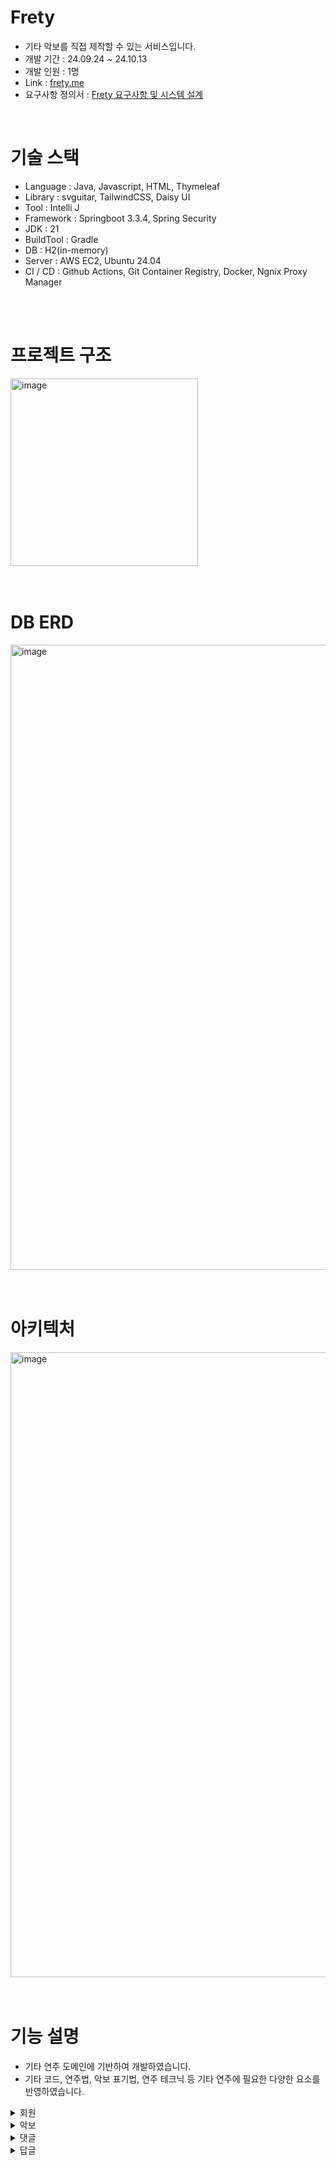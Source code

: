 # Frety
- 기타 악보를 직접 제작할 수 있는 서비스입니다.
- 개발 기간 : 24.09.24 ~ 24.10.13
- 개발 인원 : 1명
- Link : [frety.me](https://www.frety.me)
- 요구사항 정의서 : [Frety 요구사항 및 시스템 설계](https://www.figma.com/slides/v76VeO3DwQggoJY3oJBfVs/Chordric?node-id=1-26&t=IAOItsufOAHjJaXt-1)

<br>

# 기술 스택
- Language : Java, Javascript, HTML, Thymeleaf
- Library : svguitar, TailwindCSS, Daisy UI
- Tool : Intelli J
- Framework : Springboot 3.3.4, Spring Security
- JDK : 21
- BuildTool : Gradle
- DB : H2(in-memory)
- Server : AWS EC2, Ubuntu 24.04
- CI / CD : Github Actions, Git Container Registry, Docker, Ngnix Proxy Manager

<br>
<br>

# 프로젝트 구조
<img width="300" alt="image" src="https://github.com/user-attachments/assets/3686cc17-3851-4bd6-8b9a-4dedeb2c461d">

<br>
<br>
<br>

# DB ERD
<img width="1000" alt="image" src="https://github.com/user-attachments/assets/d90fde8c-fdec-4079-952a-c16531f3c7c5">

<br>
<br>
<br>

# 아키텍처
<img width="1000" alt="image" src="https://github.com/user-attachments/assets/4648fe7a-f11c-4653-bb77-2b13b62f7341">

<br>
<br>
<br>

# 기능 설명
- 기타 연주 도메인에 기반하여 개발하였습니다.
- 기타 코드, 연주법, 악보 표기법, 연주 테크닉 등 기타 연주에 필요한 다양한 요소를 반영하였습니다.

<details>
<summary>회원</summary>
  
- 회원가입
  - '비밀번호'와 '비밀번호 확인'이 일치하는지 체크
  - 이미 가입된 회원인지 체크

- 로그인
  - 회원가입된 회원인지 체크
</details>

<details>
<summary>악보</summary>

- 악보 제작
  - 가수명
  - 제목
  - 카포
  - 주법
  - 가사
    - 한 줄씩 입력 가능 또는 전체 가사 붙혀넣기 입력 가능
    - 가사 입력 후 엔터 시 한 줄의 각 음절을 분리하여 key-value(음절-기타 코드)형식으로 파싱한 후 가사 입력칸 위로 업로드
    - 한 줄씩 삭제 가능
  - 기타 코드 선택기
    - 파싱되어 업로드 된 가사의 각 음절을 클릭하면 기타 코드 선택기 표시
    - 163개의 기타 코드 선택 가능
    - 선택한 코드 삭제(지우기) 가능
    - 기타 코드 클릭(선택) 시 해당 음절 위에 해당 코드 바로 표시

- 악보 전체 조회
  - 최근 등록된 악보
    - 10개씩 악보 데이터 표시
    - 페이지네이션
    - 악보에 달린 댓글 수 표시
  - 인기 악보
    - 10개씩 악보 데이터 표시
    - 페이지네이션
    - 악보에 달린 댓글 수 표시
 
- 악보 상세 조회
  - 악보 정보
    - 가수명
    - 제목
    - 카포
    - 주법
    - 가사 및 코드
    - 코드 다이어그램
    - 악보 제작자
    - 등록일, 수정일
    - 좋아요 버튼 및 개수
  - 댓글
    - 답글
   
- 악보 검색
  - 가수명, 제목, 악보 제작자명으로 검색 가능
    - 10개씩 악보 데이터 표시
    - 페이지네이션
    - 악보에 달린 댓글 수 표시

- 악보 수정
  - 악보 제작자만 수정 가능

- 악보 삭제
  - 악보 제작자만 삭제 가능  
</details>

<details>
<summary>댓글</summary>

- 댓글 작성

- 댓글 수정
  - 댓글 작성자만 수정 가능  

- 댓글 삭제
  - 댓글 작성자만 삭제 가능  
</details>

<details>
<summary>답글</summary>

- 답글 작성

- 답글 수정
  - 답글 작성자만 수정 가능  

- 답글 삭제
  - 답글 작성자만 삭제 가능  
</details>

